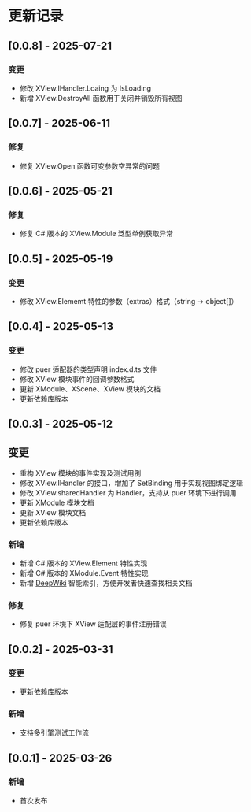 # 更新记录

## [0.0.8] - 2025-07-21
### 变更
- 修改 XView.IHandler.Loaing 为 IsLoading
- 新增 XView.DestroyAll 函数用于关闭并销毁所有视图

## [0.0.7] - 2025-06-11
### 修复
- 修复 XView.Open 函数可变参数空异常的问题

## [0.0.6] - 2025-05-21
### 修复
- 修复 C# 版本的 XView.Module 泛型单例获取异常

## [0.0.5] - 2025-05-19
### 变更
- 修改 XView.Elememt 特性的参数（extras）格式（string -> object[]）

## [0.0.4] - 2025-05-13
### 变更
- 修改 puer 适配器的类型声明 index.d.ts 文件
- 修改 XView 模块事件的回调参数格式
- 更新 XModule、XScene、XView 模块的文档
- 更新依赖库版本

## [0.0.3] - 2025-05-12
## 变更
- 重构 XView 模块的事件实现及测试用例
- 修改 XView.IHandler 的接口，增加了 SetBinding 用于实现视图绑定逻辑
- 修改 XView.sharedHandler 为 Handler，支持从 puer 环境下进行调用
- 更新 XModule 模块文档
- 更新 XView 模块文档
- 更新依赖库版本

### 新增
- 新增 C# 版本的 XView.Element 特性实现
- 新增 C# 版本的 XModule.Event 特性实现
- 新增 [DeepWiki](https://deepwiki.com) 智能索引，方便开发者快速查找相关文档

### 修复
- 修复 puer 环境下 XView 适配层的事件注册错误

## [0.0.2] - 2025-03-31
### 变更
- 更新依赖库版本

### 新增
- 支持多引擎测试工作流

## [0.0.1] - 2025-03-26
### 新增
- 首次发布
